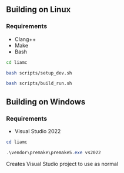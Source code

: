## Building on Linux

### Requirements
- Clang++
- Make
- Bash

``` bash
cd liamc
```

``` bash
bash scripts/setup_dev.sh
```

``` bash
bash scripts/build_run.sh
```

## Building on Windows
### Requirements
- Visual Studio 2022

```powershell
cd liamc
```
```powershell
.\vendor\premake\premake5.exe vs2022
```
Creates Visual Studio project to use as normal
